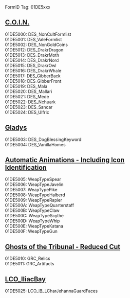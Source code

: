 FormID Tag: 01DE5xxx

## [C.O.I.N.](https://github.com/PierreDespereaux/C.O.I.N.)
01DE5000: DES_NonCultFormlist\
01DE5001: DES_ValeFormlist\
01DE5002: DES_NonGoldCoins\
01DE5012: DES_DrakrDragon\
01DE5013: DES_DrakrMoth\
01DE5014: DES_DrakrNord\
01DE5015: DES_DrakrOwl\
01DE5016: DES_DrakrWhale\
01DE5017: DES_GibberBack\
01DE5018: DES_GibberFront\
01DE5019: DES_Mala\
01DE5020: DES_Mallari\
01DE5021: DES_Mede\
01DE5022: DES_Nchuark\
01DE5023: DES_Sancar\
01DE5024: DES_Ulfric

## [Gladys](https://www.nexusmods.com/skyrimspecialedition/mods/50164)
01DE5003: DES_DogBlessingKeyword\
01DE5004: DES_VanillaHomes

## [Automatic Animations - Including Icon Identification](https://www.nexusmods.com/skyrimspecialedition/mods/59484)
01DE5005: WeapTypeSpear\
01DE5006: WeapTypeJavelin\
01DE5007: WeapTypePike\
01DE5008: WeapTypeHalberd\
01DE5009: WeapTypeRapier\
01DE500A: WeapTypeQuarterstaff\
01DE500B: WeapTypeClaw\
01DE500C: WeapTypeScythe\
01DE500D: WeapTypeWhip\
01DE500E: WeapTypeKatana\
01DE500F: WeapTypeGun

## [Ghosts of the Tribunal - Reduced Cut](https://www.nexusmods.com/skyrimspecialedition/mods/67019)
01DE5010: GRC_Relics\
01DE5011: GRC_Artifacts

## [LCO_IliacBay](https://www.nexusmods.com/skyrimspecialedition/mods/110277)
01DE5025: LCO_IB_LCharJehannaGuardFaces
